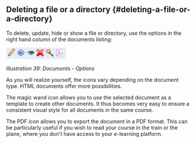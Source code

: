 ## Deleting a file or a directory {#deleting-a-file-or-a-directory}

To delete, update, hide or show a file or directory, use the options in the right hand column of the documents listing:

![](../assets/images45.png)

*Illustration 39: Documents - Options*

As you will realize yourself, the icons vary depending on the document type. HTML documents offer more possibilities.

The magic wand icon allows you to use the selected document as a template to create other documents. It thus becomes very easy to ensure a consistent visual style for all documents in the same course.

The PDF icon allows you to export the document in a PDF format. This can be particularly useful if you wish to read your course in the train or the plane, where you don&#039;t have access to your e-learning platform.